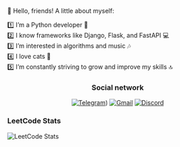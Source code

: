 🌟 Hello, friends! A little about myself:

1️⃣ I’m a Python developer 🐍  
2️⃣ I know frameworks like Django, Flask, and FastAPI 💻  
3️⃣ I’m interested in algorithms and music 🎶  
4️⃣ I love cats 🧇  
5️⃣ I’m constantly striving to grow and improve my skills 🔝

<center>

### Social network

[![Telegram](https://img.shields.io/badge/-telegram-white?style=for-the-badge&logo=telegram)](https://t.me/sdfff_ss))
[![Gmail](https://img.shields.io/badge/-gmail-white?style=for-the-badge&logo=Gmail)](mailto:argelon1@gmail.com)
[![Discord](https://img.shields.io/badge/-discord-white?style=for-the-badge&logo=discord)](https://discordapp.com/users/1178586780933554247/)

</center>

### LeetCode Stats

![LeetCode Stats](https://leetcard.jacoblin.cool/llll_p?ext=contest)
